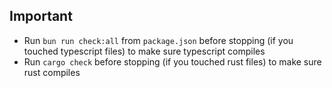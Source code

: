 ## Important

- Run `bun run check:all` from `package.json` before stopping (if you touched typescript
  files) to make sure typescript compiles
- Run `cargo check` before stopping (if you touched rust files) to make sure rust compiles
